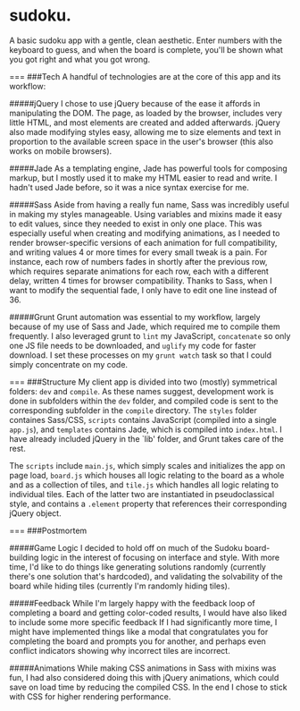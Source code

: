 sudoku.
===
A basic sudoku app with a gentle, clean aesthetic. Enter numbers with the keyboard to guess, and when the board is complete, you'll be shown what you got right and what you got wrong.

===
###Tech
A handful of technologies are at the core of this app and its workflow:

#####jQuery
I chose to use jQuery because of the ease it affords in manipulating the DOM. The page, as loaded by the browser, includes very little HTML, and most elements are created and added afterwards. jQuery also made modifying styles easy, allowing me to size elements and text in proportion to the available screen space in the user's browser (this also works on mobile browsers).

#####Jade
As a templating engine, Jade has powerful tools for composing markup, but I mostly used it to make my HTML easier to read and write. I hadn't used Jade before, so it was a nice syntax exercise for me.

#####Sass
Aside from having a really fun name, Sass was incredibly useful in making my styles manageable. Using variables and mixins made it easy to edit values, since they needed to exist in only one place. This was especially useful when creating and modifying animations, as I needed to render browser-specific versions of each animation for full compatibility, and writing values 4 or more times for every small tweak is a pain. For instance, each row of numbers fades in shortly after the previous row, which requires separate animations for each row, each with a different delay, written 4 times for browser compatibility. Thanks to Sass, when I want to modify the sequential fade, I only have to edit one line instead of 36.

#####Grunt
Grunt automation was essential to my workflow, largely because of my use of Sass and Jade, which required me to compile them frequently. I also leveraged grunt to `lint` my JavaScript, `concatenate` so only one JS file needs to be downloaded, and `uglify` my code for faster download. I set these processes on my `grunt watch` task so that I could simply concentrate on my code.

===
###Structure
My client app is divided into two (mostly) symmetrical folders: `dev` and `compile`. As these names suggest, development work is done in subfolders within the `dev` folder, and compiled code is sent to the corresponding subfolder in the `compile` directory. The `styles` folder containes Sass/CSS, `scripts` contains JavaScript (compiled into a single `app.js`), and `templates` contains Jade, which is compiled into `index.html`. I have already included jQuery in the `lib' folder, and Grunt takes care of the rest.

The `scripts` include `main.js`, which simply scales and initializes the app on page load, `board.js` which houses all logic relating to the board as a whole and as a collection of tiles, and `tile.js` which handles all logic relating to individual tiles. Each of the latter two are instantiated in pseudoclassical style, and contains a `.element` property that references their corresponding jQuery object.

===
###Postmortem

#####Game Logic
I decided to hold off on much of the Sudoku board-building logic in the interest of focusing on interface and style. With more time, I'd like to do things like generating solutions randomly (currently there's one solution that's hardcoded), and validating the solvability of the board while hiding tiles (currently I'm randomly hiding tiles).

#####Feedback
While I'm largely happy with the feedback loop of completing a board and getting color-coded results, I would have also liked to include some more specific feedback If I had significantly more time, I might have implemented things like a modal that congratulates you for completing the board and prompts you for another, and perhaps even conflict indicators showing why incorrect tiles are incorrect.

#####Animations
While making CSS animations in Sass with mixins was fun, I had also considered doing this with jQuery animations, which could save on load time by reducing the compiled CSS. In the end I chose to stick with CSS for higher rendering performance.
